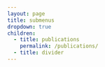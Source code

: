 ```yaml
---
layout: page
title: submenus
dropdown: true
children:
  - title: publications
    permalink: /publications/
  - title: divider
---
```

